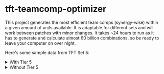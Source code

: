 # tft-teamcomp-optimizer

This project generates the most efficient team comps (synergy-wise) within a given amount of units available. It is adaptable for different sets and will work between patches with minor changes. It takes ~24 hours to run as it has to generate and calculate almost 60 billion combinations, so be ready to leave your computer on over night.

Here's some sample data from TFT Set 5:

<details>
<summary>With Tier 5</summary>

TODO

</details>

<details>
<summary>Without Tier 5</summary>

<details>
<summary>Most synergies for 8 units</summary>

- 18: Brand, Diana, Kalista, Katarina, Mordekaiser, Morgana, Ryze, Viktor
- 18: Diana, Kalista, Katarina, Mordekaiser, Morgana, Nunu, Ryze, Warwick
- 17: Aatrox, Aphelios, Diana, Ivern, Mordekaiser, Nocturne, Syndra, Varus
- 17: Aatrox, Aphelios, Diana, Karma, Khazix, Mordekaiser, Syndra, Varus
- 17: Aatrox, Ashe, Nautilus, Rell, Sejuani, Taric, Varus, Yasuo
- 17: Aatrox, Brand, Draven, Lux, Nunu, Ryze, Velkoz, Warwick
- 17: Aatrox, Brand, Hecarim, Kalista, Lux, Rell, Ryze, Viktor
- 17: Aatrox, Brand, Kalista, Leona, Lux, Ryze, Thresh, Viktor
- 17: Aatrox, Brand, Kalista, Lux, Ryze, Varus, Vayne, Viktor
- 17: Aatrox, Diana, Ivern, Leona, Mordekaiser, Nocturne, Syndra, Vladimir
- 17: Aatrox, Diana, Ivern, Lux, Mordekaiser, Morgana, Nocturne, Syndra
- 17: Aatrox, Diana, Ivern, Lux, Mordekaiser, Nocturne, Syndra, Vladimir
- 17: Aatrox, Diana, Ivern, Mordekaiser, Nocturne, Rell, Sejuani, Syndra
- 17: Aatrox, Diana, Ivern, Mordekaiser, Nocturne, Rell, Syndra, Vladimir
- 17: Aatrox, Diana, Ivern, Mordekaiser, Nocturne, Syndra, Varus, Vladimir
- 17: Aatrox, Diana, Ivern, Mordekaiser, Nocturne, Syndra, Velkoz, Vladimir
- 17: Aatrox, Diana, Karma, Khazix, Lux, Mordekaiser, Morgana, Syndra
- 17: Aatrox, Diana, Karma, Khazix, Mordekaiser, Rell, Sejuani, Syndra
- 17: Aatrox, Diana, Katarina, Leona, Mordekaiser, Nautilus, Rell, Sejuani
- 17: Aatrox, Diana, Khazix, Leona, Mordekaiser, Nautilus, Rell, Sejuani
- 17: Aatrox, Diana, Khazix, Leona, Nautilus, Rell, Riven, Sejuani
- 17: Aatrox, Diana, Leblanc, Leona, Mordekaiser, Nautilus, Rell, Sejuani
- 17: Aatrox, Diana, Leona, Mordekaiser, Nautilus, Nocturne, Rell, Sejuani
- 17: Aatrox, Hecarim, Kalista, Lux, Nunu, Rell, Ryze, Warwick
- 17: Aatrox, Kalista, Leona, Lux, Nunu, Ryze, Thresh, Warwick
- 17: Aatrox, Kalista, Lux, Nunu, Ryze, Varus, Vayne, Warwick
- 17: Aatrox, Kalista, Lux, Nunu, Ryze, Velkoz, Viktor, Warwick
- 17: Aatrox, Leona, Nautilus, Rell, Riven, Sejuani, Soraka, Vladimir
- 17: Aphelios, Ashe, Diana, Draven, Katarina, Mordekaiser, Taric, Thresh
- 17: Aphelios, Diana, Draven, Gragas, Khazix, Mordekaiser, Vayne, Warwick
- 17: Aphelios, Diana, Gragas, Katarina, Mordekaiser, Riven, Vayne, Warwick
- 17: Aphelios, Diana, Hecarim, Katarina, Mordekaiser, Sejuani, Vayne, Yasuo
</details>

<details>
<summary>Most synergies for 7 units</summary>

- 16: Diana, Ivern, Karma, Mordekaiser, Nocturne, Riven, Vladimir
- 16: Diana, Ivern, Karma, Mordekaiser, Nocturne, Soraka, Yasuo
- 15: Aatrox, Diana, Leona, Mordekaiser, Nautilus, Rell, Sejuani
- 15: Diana, Ivern, Karma, LeeSin, Nidalee, Nocturne, Pantheon
- 15: Diana, Ivern, Karma, LeeSin, Nidalee, Nocturne, Trundle
- 15: Diana, Ivern, LeeSin, Nidalee, Nocturne, Pantheon, Soraka
- 15: Diana, Ivern, LeeSin, Nidalee, Nocturne, Soraka, Trundle
- 15: Diana, Jax, Khazix, Nidalee, Pantheon, Rell, Sejuani
- 15: Diana, Jax, Khazix, Nidalee, Rell, Sejuani, Trundle
- 15: Diana, Khazix, LeeSin, Mordekaiser, Pantheon, Riven, Trundle
- 15: Diana, Khazix, Mordekaiser, Nidalee, Pantheon, Trundle, Yasuo
- 15: Diana, Leblanc, Lissandra, Mordekaiser, Morgana, Riven, Soraka
- 15: Diana, Leblanc, Lissandra, Mordekaiser, Morgana, Vladimir, Yasuo
- 15: Ivern, Leona, Nautilus, Rell, Sejuani, Syndra, Vladimir
- 14: Aatrox, Diana, Ivern, Karma, Khazix, Mordekaiser, Vladimir
- 14: Aatrox, Diana, Ivern, Karma, Mordekaiser, Nocturne, Soraka
- 14: Aatrox, Diana, Ivern, Karma, Mordekaiser, Nocturne, Vladimir
- 14: Aatrox, Diana, Ivern, Karma, Nocturne, Riven, Vladimir
- 14: Aatrox, Diana, Ivern, Karma, Nocturne, Soraka, Yasuo
- 14: Aatrox, Diana, Ivern, Mordekaiser, Nocturne, Syndra, Vladimir
- 14: Aatrox, Draven, Hecarim, Jax, Leona, Rell, Thresh
- 14: Aatrox, Draven, Hecarim, Jax, Lux, Rell, Ryze
- 14: Aatrox, Draven, Hecarim, Jax, Rell, Varus, Vayne
- 14: Aatrox, Draven, Hecarim, Jax, Rell, Velkoz, Viktor
- 14: Aatrox, Draven, Hecarim, Katarina, Leona, Nautilus, Rell
- 14: Aatrox, Draven, Hecarim, Leona, Nautilus, Rell, Ryze
- 14: Aatrox, Draven, Hecarim, Leona, Nautilus, Rell, Thresh
- 14: Aatrox, Draven, Hecarim, Leona, Nautilus, Rell, Vayne
- 14: Aatrox, Draven, Hecarim, Leona, Nautilus, Rell, Viktor
- 14: Aatrox, Draven, Hecarim, Leona, Nautilus, Rell, Warwick
- 14: Aatrox, Draven, Hecarim, Lux, Nautilus, Rell, Ryze
- 14: Aatrox, Draven, Hecarim, Lux, Nautilus, Rell, Thresh
</details>


</details>